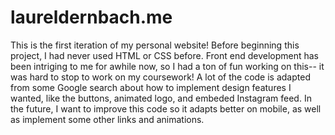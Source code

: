 # laureldernbach.me
This is the first iteration of my personal website! 
Before beginning this project, I had never used HTML or CSS before. 
Front end development has been intriging to me for awhile now, so I had a ton of fun working on this-- it was hard to stop to work on my coursework!
A lot of the code is adapted from some Google search about how to implement design features I wanted, like the buttons, animated logo, and embeded Instagram feed.
In the future, I want to improve this code so it adapts better on mobile, as well as implement some other links and animations.
